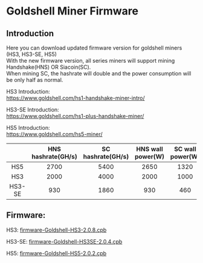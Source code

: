 #  Goldshell Miner Firmware

## Introduction

Here you can download updated firmware version for goldshell miners (HS3, HS3-SE, HS5)  
With the new firmware version, all series miners will support mining Handshake(HNS) OR Siacoin(SC).  
When mining SC, the hashrate will double and the power consumption will be only half as normal.

HS3 Introduction:  
https://www.goldshell.com/hs1-handshake-miner-intro/  

HS3-SE Introduction:  
https://www.goldshell.com/hs1-plus-handshake-miner/

HS5 Introduction:  
https://www.goldshell.com/hs5-miner/

  
|     | HNS hashrate(GH/s)  |  SC hashrate(GH/s) | HNS wall power(W) | SC wall power(W) |  
|  :----:  | :----: | :----:  | :----: |  :----: | 
| HS5  | 2700 | 5400 | 2650 | 1320 |
| HS3  | 2000 | 4000  | 2000  | 1000 |
| HS3-SE  | 930 | 1860  | 930 | 460 |
  


## Firmware:  

HS3: [firmware-Goldshell-HS3-2.0.8.cpb](https://raw.githubusercontent.com/goldshellminer/firmware/master/firmware-Goldshell-HS3-2.0.8.cpb)

HS3-SE: [firmware-Goldshell-HS3SE-2.0.4.cpb](https://raw.githubusercontent.com/goldshellminer/firmware/master/firmware-Goldshell-HS3SE-2.0.4.cpb)

HS5: [firmware-Goldshell-HS5-2.0.2.cpb](https://raw.githubusercontent.com/goldshellminer/firmware/master/firmware-Goldshell-HS5-2.0.2.cpb)




